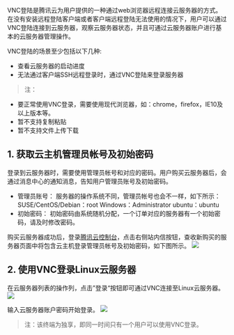 VNC登陆是腾讯云为用户提供的一种通过web浏览器远程连接云服务器的方式。在没有安装远程登陆客户端或者客户端远程登陆无法使用的情况下，用户可以通过VNC登陆连接到云服务器，观察云服务器状态，并且可通过云服务器账户进行基本的云服务器管理操作。

VNC登陆的场景至少包括以下几种:
- 查看云服务器的启动进度
- 无法通过客户端SSH远程登录时，通过VNC登陆来登录服务器 

>注：
- 要正常使用VNC登录，需要使用现代浏览器，如：chrome，firefox，IE10及以上版本等。
- 暂不支持复制粘贴
- 暂不支持文件上传下载

## 1. 获取云主机管理员帐号及初始密码
登录到云服务器时，需要使用管理员帐号和对应的密码。用户购买云服务器后，会通过消息中心的通知消息，告知用户管理员账号及初始密码。 
- 管理员账号：
服务器的操作系统不同，管理员帐号也会不一样，如下所示：
SUSE/CentOS/Debian：root
Windows：Administrator
ubuntu：ubuntu 
- 初始密码：
初始密码由系统随机分配，一个订单对应的服务器有一个初始密码，请及时修改密码。 

购买云服务器成功后，登录[腾讯云控制台](https://console.qcloud.com/)，点击右侧站内信按钮，查收新购买的服务器页面中将包含云主机登录管理员帐号及初始密码，如下图所示。
![](//mccdn.qcloud.com/img56a20f10a373a.png)

## 2. 使用VNC登录Linux云服务器
在云服务器列表的操作列，点击”登录“按钮即可通过VNC连接至Linux云服务器。
![](//mccdn.qcloud.com/img56a5e012a023b.png)

输入云服务器账户密码开始登录。
![](//mccdn.qcloud.com/img56a5e08b74ad9.png)

>注：该终端为独享，即同一时间只有一个用户可以使用VNC登录。 
